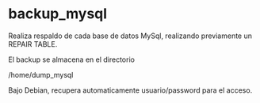 # backup_mysql

Realiza respaldo de cada base de datos MySql, realizando previamente
un REPAIR TABLE.

El backup se almacena en el directorio

/home/dump_mysql

Bajo Debian, recupera automaticamente usuario/password para el acceso.
